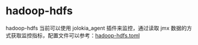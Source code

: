 # hadoop-hdfs

hadoop-hdfs 当前可以使用 jolokia_agent 插件来监控，通过读取 jmx 数据的方式获取监控指标，配置文件可以参考：[hadoop-hdfs.toml](../../conf/example.input.jolokia_agent/hadoop-hdfs.toml)
